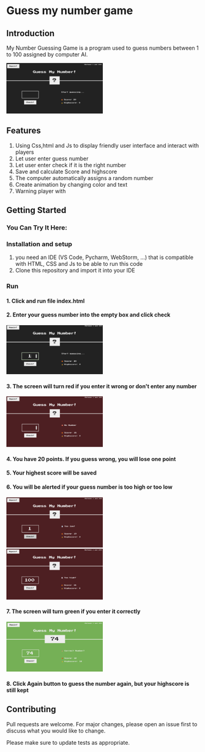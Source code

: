 # Guess my number game 

## Introduction

My Number Guessing Game is a program used to guess numbers between 1 to 100 assigned by computer AI.

<img src="img/guessMyNumber.png" width = 50%>

## Features

1. Using Css,html and Js to display friendly user interface and interact with players
2. Let user enter guess number
3. Let user enter check if it is the right number
4. Save and calculate Score and highscore
5. The computer automatically assigns a random number
6. Create animation by changing color and text
7. Warning player with 

## Getting Started

### You Can Try It Here: 

### Installation and setup

1. you need an IDE (VS Code, Pycharm, WebStorm, ...) that is compatible with HTML, CSS and Js to be able to run this code
2. Clone this repository and import it into your IDE

### Run

#### 1. Click and run file index.html 

#### 2. Enter your guess number into the empty box and click check

<img src="img/Enter guess number.png" width = 50%>

#### 3. The screen will turn red if you enter it wrong or don't enter any number

<img src="img/No number.png" width = 50%>

#### 4. You have 20 points. If you guess wrong, you will lose one point

#### 5. Your highest score will be saved

#### 6. You will be alerted if your guess number is too high or too low

<img src="img/Too low.png" width = 50%> <img src="img/Too high.png" width = 50%> 

#### 7. The screen will turn green if you enter it correctly 

<img src="img/correct number.png" width = 50%> 

#### 8. Click Again button to guess the number again, but your highscore is still kept

## Contributing

Pull requests are welcome. For major changes, please open an issue first to discuss what you would like to change.

Please make sure to update tests as appropriate.
